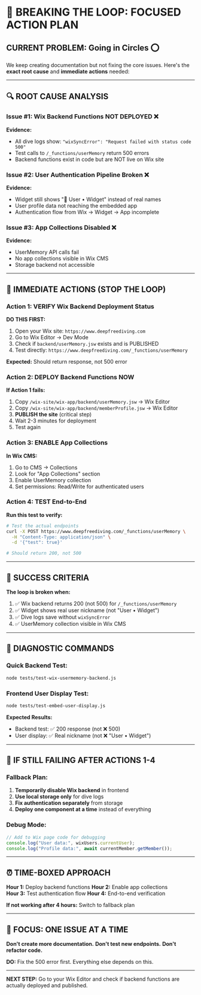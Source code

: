 # 🚨 BREAKING THE LOOP: FOCUSED ACTION PLAN

## CURRENT PROBLEM: Going in Circles ⭕

We keep creating documentation but not fixing the core issues. Here's the **exact root cause** and **immediate actions** needed:

---

## 🔍 ROOT CAUSE ANALYSIS

### Issue #1: Wix Backend Functions NOT DEPLOYED ❌

**Evidence:**

- All dive logs show: `"wixSyncError": "Request failed with status code 500"`
- Test calls to `/_functions/userMemory` return 500 errors
- Backend functions exist in code but are NOT live on Wix site

### Issue #2: User Authentication Pipeline Broken ❌

**Evidence:**

- Widget still shows "👤 User • Widget" instead of real names
- User profile data not reaching the embedded app
- Authentication flow from Wix → Widget → App incomplete

### Issue #3: App Collections Disabled ❌

**Evidence:**

- UserMemory API calls fail
- No app collections visible in Wix CMS
- Storage backend not accessible

---

## 🎯 IMMEDIATE ACTIONS (STOP THE LOOP)

### Action 1: VERIFY Wix Backend Deployment Status

**DO THIS FIRST:**

1. Open your Wix site: `https://www.deepfreediving.com`
2. Go to Wix Editor → Dev Mode
3. Check if `backend/userMemory.jsw` exists and is PUBLISHED
4. Test directly: `https://www.deepfreediving.com/_functions/userMemory`

**Expected:** Should return response, not 500 error

### Action 2: DEPLOY Backend Functions NOW

**If Action 1 fails:**

1. Copy `/wix-site/wix-app/backend/userMemory.jsw` → Wix Editor
2. Copy `/wix-site/wix-app/backend/memberProfile.jsw` → Wix Editor
3. **PUBLISH the site** (critical step)
4. Wait 2-3 minutes for deployment
5. Test again

### Action 3: ENABLE App Collections

**In Wix CMS:**

1. Go to CMS → Collections
2. Look for "App Collections" section
3. Enable UserMemory collection
4. Set permissions: Read/Write for authenticated users

### Action 4: TEST End-to-End

**Run this test to verify:**

```bash
# Test the actual endpoints
curl -X POST https://www.deepfreediving.com/_functions/userMemory \
  -H "Content-Type: application/json" \
  -d '{"test": true}'

# Should return 200, not 500
```

---

## 🚦 SUCCESS CRITERIA

**The loop is broken when:**

1. ✅ Wix backend returns 200 (not 500) for `/_functions/userMemory`
2. ✅ Widget shows real user nickname (not "User • Widget")
3. ✅ Dive logs save without `wixSyncError`
4. ✅ UserMemory collection visible in Wix CMS

---

## 🔧 DIAGNOSTIC COMMANDS

### Quick Backend Test:

```bash
node tests/test-wix-usermemory-backend.js
```

### Frontend User Display Test:

```bash
node tests/test-embed-user-display.js
```

**Expected Results:**

- Backend test: ✅ 200 response (not ❌ 500)
- User display: ✅ Real nickname (not ❌ "User • Widget")

---

## 🚨 IF STILL FAILING AFTER ACTIONS 1-4

### Fallback Plan:

1. **Temporarily disable Wix backend** in frontend
2. **Use local storage only** for dive logs
3. **Fix authentication separately** from storage
4. **Deploy one component at a time** instead of everything

### Debug Mode:

```javascript
// Add to Wix page code for debugging
console.log("User data:", wixUsers.currentUser);
console.log("Profile data:", await currentMember.getMember());
```

---

## ⏰ TIME-BOXED APPROACH

**Hour 1:** Deploy backend functions
**Hour 2:** Enable app collections  
**Hour 3:** Test authentication flow
**Hour 4:** End-to-end verification

**If not working after 4 hours:** Switch to fallback plan

---

## 🎯 FOCUS: ONE ISSUE AT A TIME

**Don't create more documentation.**
**Don't test new endpoints.**
**Don't refactor code.**

**DO:** Fix the 500 error first. Everything else depends on this.

---

**NEXT STEP:** Go to your Wix Editor and check if backend functions are actually deployed and published.
